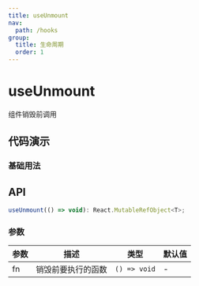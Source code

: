 ```yaml
---
title: useUnmount
nav:
  path: /hooks
group:
  title: 生命周期
  order: 1
---
```


# useUnmount

组件销毁前调用

## 代码演示

### 基础用法

<code src="./demo/demo1.tsx"></code>

## API

```typescript
useUnmount(() => void): React.MutableRefObject<T>;
```

### 参数

| 参数 | 描述               | 类型         | 默认值 |
| ---- | ------------------ | ------------ | ------ |
| fn   | 销毁前要执行的函数 | `() => void` | -      |
